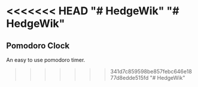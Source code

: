 <<<<<<< HEAD
"# HedgeWik" 
"# HedgeWik" 
=======
## Pomodoro Clock
An easy to use pomodoro timer.
>>>>>>> 341d7c859598be857febc646e1877d8edde515fd
"# HedgeWik" 
